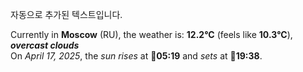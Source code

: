 
자동으로 추가된 텍스트입니다.

<!--START_SECTION:weather:moscow-->
Currently in **Moscow** (RU), the weather is: **12.2°C** (feels like **10.3°C**), ***overcast clouds***<br/>
On *April 17, 2025*, the *sun rises* at 🌅**05:19** and *sets* at 🌇**19:38**.
<!--END_SECTION:weather-->
